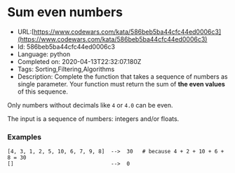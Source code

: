 # Sum even numbers

 - URL:[https://www.codewars.com/kata/586beb5ba44cfc44ed0006c3](https://www.codewars.com/kata/586beb5ba44cfc44ed0006c3)
 - Id: 586beb5ba44cfc44ed0006c3
 - Language: python
 - Completed on: 2020-04-13T22:32:07.180Z
 - Tags: Sorting,Filtering,Algorithms
 - Description:
Complete the function that takes a sequence of numbers as single parameter. Your function must return the sum of **the even values** of this sequence.

Only numbers without decimals like `4` or `4.0` can be even. 

The input is a sequence of numbers: integers and/or floats. 


### Examples
```
[4, 3, 1, 2, 5, 10, 6, 7, 9, 8]  -->  30   # because 4 + 2 + 10 + 6 + 8 = 30
[]                               -->  0
```


